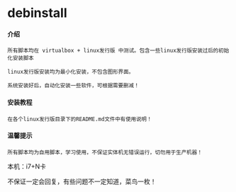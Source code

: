 # debinstall

#### 介绍
    所有脚本均在 virtualbox + linux发行版 中测试。包含一些linux发行版安装过后的初始化安装脚本

    linux发行版安装均为最小化安装，不包含图形界面。

    系统安装好后，自动化安装一些软件，可根据需要删减！

#### 安装教程
    在各个linux发行版目录下的README.md文件中有使用说明！
    
    
#### 温馨提示
    所有脚本均为自用脚本，学习使用，不保证实体机无错误运行，切勿用于生产机器！

本机：i7+N卡

不保证一定会回复，有些问题不一定知道，菜鸟一枚！
